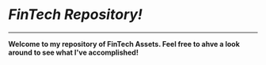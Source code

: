 # *FinTech Repository!*

---

**Welcome to my repository of FinTech Assets. Feel free to ahve a look around to see what I've accomplished!**
